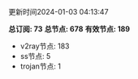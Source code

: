 更新时间2024-01-03 04:13:47

**总订阅: 73**
**总节点: 678**
**有效节点: 189**
- v2ray节点: 183
- ss节点: 5
- trojan节点: 1
